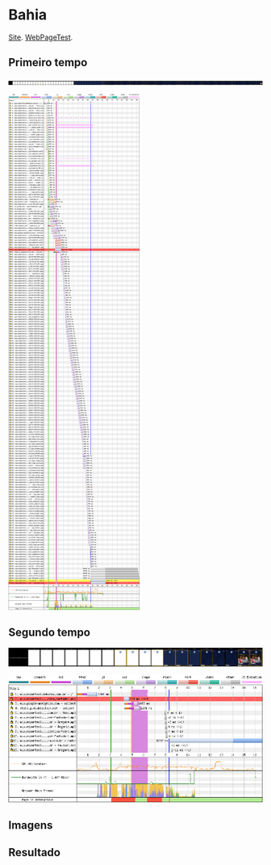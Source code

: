 # Bahia

[Site](https://www.esporteclubebahia.com.br/). [WebPageTest](https://www.webpagetest.org/result/190422_WW_4f02fcf7f5e68dc4ebd3398f2d3d3571/).

## Primeiro tempo

![](imgs/filmstrip-first-view-run-3.png)

![](imgs/first-view-run-3.png)

## Segundo tempo

![](imgs/filmstrip-second-view-run-3.png)

![](imgs/second-view-run-3.png)

## Imagens

## Resultado